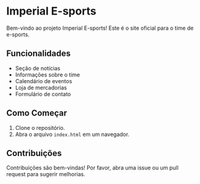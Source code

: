 # Imperial E-sports

Bem-vindo ao projeto Imperial E-sports! Este é o site oficial para o time de e-sports.

## Funcionalidades

- Seção de notícias
- Informações sobre o time
- Calendário de eventos
- Loja de mercadorias
- Formulário de contato

## Como Começar

1. Clone o repositório.
2. Abra o arquivo `index.html` em um navegador.

## Contribuições

Contribuições são bem-vindas! Por favor, abra uma issue ou um pull request para sugerir melhorias.
